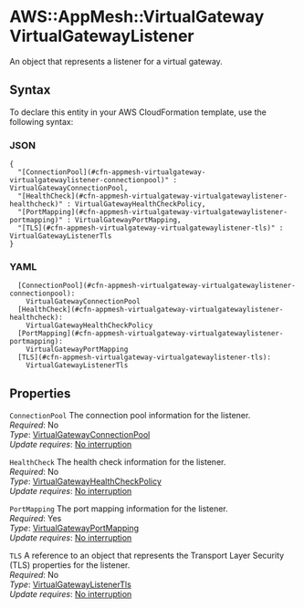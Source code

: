# AWS::AppMesh::VirtualGateway VirtualGatewayListener<a name="aws-properties-appmesh-virtualgateway-virtualgatewaylistener"></a>

An object that represents a listener for a virtual gateway\.

## Syntax<a name="aws-properties-appmesh-virtualgateway-virtualgatewaylistener-syntax"></a>

To declare this entity in your AWS CloudFormation template, use the following syntax:

### JSON<a name="aws-properties-appmesh-virtualgateway-virtualgatewaylistener-syntax.json"></a>

```
{
  "[ConnectionPool](#cfn-appmesh-virtualgateway-virtualgatewaylistener-connectionpool)" : VirtualGatewayConnectionPool,
  "[HealthCheck](#cfn-appmesh-virtualgateway-virtualgatewaylistener-healthcheck)" : VirtualGatewayHealthCheckPolicy,
  "[PortMapping](#cfn-appmesh-virtualgateway-virtualgatewaylistener-portmapping)" : VirtualGatewayPortMapping,
  "[TLS](#cfn-appmesh-virtualgateway-virtualgatewaylistener-tls)" : VirtualGatewayListenerTls
}
```

### YAML<a name="aws-properties-appmesh-virtualgateway-virtualgatewaylistener-syntax.yaml"></a>

```
  [ConnectionPool](#cfn-appmesh-virtualgateway-virtualgatewaylistener-connectionpool): 
    VirtualGatewayConnectionPool
  [HealthCheck](#cfn-appmesh-virtualgateway-virtualgatewaylistener-healthcheck): 
    VirtualGatewayHealthCheckPolicy
  [PortMapping](#cfn-appmesh-virtualgateway-virtualgatewaylistener-portmapping): 
    VirtualGatewayPortMapping
  [TLS](#cfn-appmesh-virtualgateway-virtualgatewaylistener-tls): 
    VirtualGatewayListenerTls
```

## Properties<a name="aws-properties-appmesh-virtualgateway-virtualgatewaylistener-properties"></a>

`ConnectionPool`  <a name="cfn-appmesh-virtualgateway-virtualgatewaylistener-connectionpool"></a>
The connection pool information for the listener\.  
*Required*: No  
*Type*: [VirtualGatewayConnectionPool](aws-properties-appmesh-virtualgateway-virtualgatewayconnectionpool.md)  
*Update requires*: [No interruption](https://docs.aws.amazon.com/AWSCloudFormation/latest/UserGuide/using-cfn-updating-stacks-update-behaviors.html#update-no-interrupt)

`HealthCheck`  <a name="cfn-appmesh-virtualgateway-virtualgatewaylistener-healthcheck"></a>
The health check information for the listener\.  
*Required*: No  
*Type*: [VirtualGatewayHealthCheckPolicy](aws-properties-appmesh-virtualgateway-virtualgatewayhealthcheckpolicy.md)  
*Update requires*: [No interruption](https://docs.aws.amazon.com/AWSCloudFormation/latest/UserGuide/using-cfn-updating-stacks-update-behaviors.html#update-no-interrupt)

`PortMapping`  <a name="cfn-appmesh-virtualgateway-virtualgatewaylistener-portmapping"></a>
The port mapping information for the listener\.  
*Required*: Yes  
*Type*: [VirtualGatewayPortMapping](aws-properties-appmesh-virtualgateway-virtualgatewayportmapping.md)  
*Update requires*: [No interruption](https://docs.aws.amazon.com/AWSCloudFormation/latest/UserGuide/using-cfn-updating-stacks-update-behaviors.html#update-no-interrupt)

`TLS`  <a name="cfn-appmesh-virtualgateway-virtualgatewaylistener-tls"></a>
A reference to an object that represents the Transport Layer Security \(TLS\) properties for the listener\.  
*Required*: No  
*Type*: [VirtualGatewayListenerTls](aws-properties-appmesh-virtualgateway-virtualgatewaylistenertls.md)  
*Update requires*: [No interruption](https://docs.aws.amazon.com/AWSCloudFormation/latest/UserGuide/using-cfn-updating-stacks-update-behaviors.html#update-no-interrupt)
